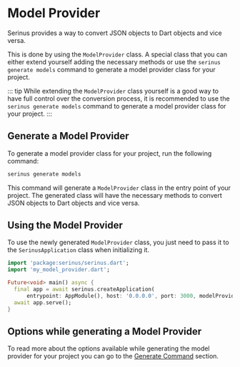 # Model Provider

Serinus provides a way to convert JSON objects to Dart objects and vice versa.

This is done by using the `ModelProvider` class. A special class that you can either extend yourself adding the necessary methods or use the `serinus generate models` command to generate a model provider class for your project.

::: tip
While extending the `ModelProvider` class yourself is a good way to have full control over the conversion process, it is recommended to use the `serinus generate models` command to generate a model provider class for your project.
:::

## Generate a Model Provider

To generate a model provider class for your project, run the following command:

```bash
serinus generate models
```

This command will generate a `ModelProvider` class in the entry point of your project. The generated class will have the necessary methods to convert JSON objects to Dart objects and vice versa.

## Using the Model Provider

To use the newly generated `ModelProvider` class, you just need to pass it to the `SerinusApplication` class when initializing it.

```dart
import 'package:serinus/serinus.dart';
import 'my_model_provider.dart';

Future<void> main() async {
  final app = await serinus.createApplication(
      entrypoint: AppModule(), host: '0.0.0.0', port: 3000, modelProvider: MyModelProvider());
  await app.serve();
}
```

## Options while generating a Model Provider

To read more about the options available while generating the model provider for your project you can go to the [Generate Command](/commands/generate) section.
